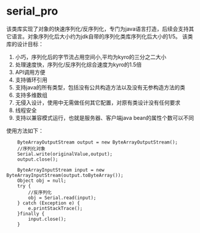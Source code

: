 # serial_pro
该类库实现了对象的快速序列化/反序列化，专门为java语言打造，后续会支持其它语言。对象序列化后大小约为jdk自带的序列化类库序列化后大小的1/5。
该类库的设计目标：
  1. 小巧，序列化后的字节流占用空间小,平均为kyro的三分之二大小
  2. 处理速度快，序列化/反序列化综合速度为kyro的1.5倍
  3. API调用方便
  4. 支持循环引用
  5. 支持java的所有类型，包括没有公共构造方法以及没有无参构造方法的类
  6. 支持多维数组
  7. 无侵入设计，使用中无需做任何其它配置，对原有类设计没有任何要求
  8. 线程安全
  9. 支持以兼容模式运行，也就是服务器、客户端java bean的属性个数可以不同

使用方法如下：
        
        ByteArrayOutputStream output = new ByteArrayOutputStream();
        //序列化对象
        Serial.write(originalValue,output);
        output.close();

        ByteArrayInputStream input = new ByteArrayInputStream(output.toByteArray());
        Object obj = null;
        try {
            //反序列化
            obj = Serial.read(input);
        } catch (Exception e) {
            e.printStackTrace();
        }finally {
            input.close();
        }
